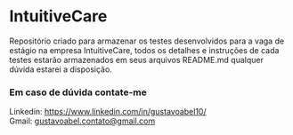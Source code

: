 # IntuitiveCare
Repositório criado para armazenar os testes desenvolvidos para a vaga de estágio na empresa IntuitiveCare, todos os detalhes e instruções de cada testes estarão armazenados em seus arquivos README.md qualquer dúvida estarei a disposição.

### Em caso de dúvida contate-me
Linkedin: https://www.linkedin.com/in/gustavoabel10/ <br>
Gmail: gustavoabel.contato@gmail.com
